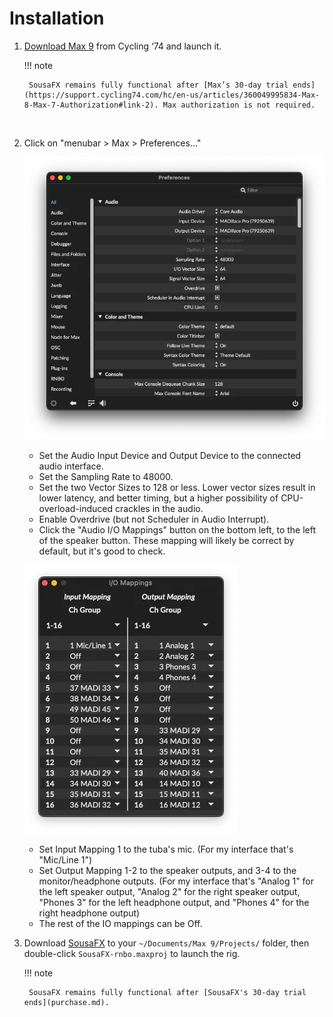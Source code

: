 # Installation

1. [Download Max 9](https://cycling74.com/downloads) from Cycling ‘74 and launch it.

	!!! note

		SousaFX remains fully functional after [Max’s 30-day trial ends](https://support.cycling74.com/hc/en-us/articles/360049995834-Max-8-Max-7-Authorization#link-2). Max authorization is not required.
	<br>

2. Click on "menubar > Max > Preferences..."

	![main](img/max_prefs.webp)

	- Set the Audio Input Device and Output Device to the connected audio interface.
	- Set the Sampling Rate to 48000.
	- Set the two Vector Sizes to 128 or less. Lower vector sizes result in lower latency, and better timing, but a higher possibility of CPU-overload-induced crackles in the audio.
	- Enable Overdrive (but not Scheduler in Audio Interrupt).
	- Click the "Audio I/O Mappings" button on the bottom left, to the left of the speaker button. These mapping will likely be correct by default, but it's good to check.

	![main](img/max_iomap.webp)

	- Set Input Mapping 1 to the tuba's mic. (For my interface that's "Mic/Line 1")
	- Set Output Mapping 1-2 to the speaker outputs, and 3-4 to the monitor/headphone outputs. (For my interface that's "Analog 1" for the left speaker output, "Analog 2" for the right speaker output, "Phones 3" for the left headphone output, and "Phones 4" for the right headphone output)
	- The rest of the IO mappings can be Off.

3. Download [SousaFX](https://github.com/Sousastep/SousaFX-rnbo/releases) to your `~/Documents/​Max 9/​Projects/` folder, then double-click `SousaFX-rnbo.maxproj` to launch the rig.

	!!! note

		SousaFX remains fully functional after [SousaFX's 30-day trial ends](purchase.md).

